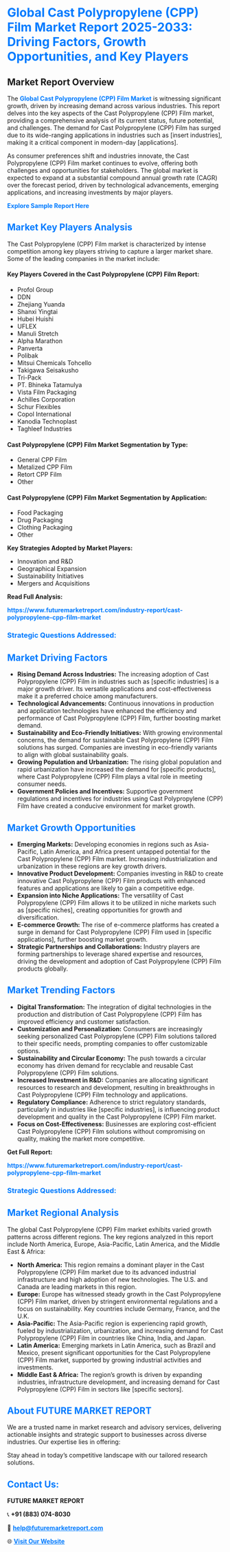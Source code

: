 <h1 style="color: #007BFF;">Global Cast Polypropylene (CPP) Film Market Report 2025-2033: Driving Factors, Growth Opportunities, and Key Players</h1>

<section id="overview">
<h2>Market Report Overview</h2>
<p>The <a href="https://www.futuremarketreport.com/industry-report/cast-polypropylene-cpp-film-market" style="color: #007BFF; text-decoration: none;"><strong>Global Cast Polypropylene (CPP) Film Market</strong></a> is witnessing significant growth, driven by increasing demand across various industries. This report delves into the key aspects of the Cast Polypropylene (CPP) Film market, providing a comprehensive analysis of its current status, future potential, and challenges. The demand for Cast Polypropylene (CPP) Film has surged due to its wide-ranging applications in industries such as [insert industries], making it a critical component in modern-day [applications].</p>
<p>As consumer preferences shift and industries innovate, the Cast Polypropylene (CPP) Film market continues to evolve, offering both challenges and opportunities for stakeholders. The global market is expected to expand at a substantial compound annual growth rate (CAGR) over the forecast period, driven by technological advancements, emerging applications, and increasing investments by major players.</p>
</section>

<section id="overview">
<p><a href="https://www.futuremarketreport.com/request-sample/reportId=88013" style="color: #007BFF; text-decoration: none;"><strong>Explore Sample Report Here</strong></a></p>
</section>

<section id="key-players">
<h2 style="color: #007BFF;">Market Key Players Analysis</h2>
<p>The Cast Polypropylene (CPP) Film market is characterized by intense competition among key players striving to capture a larger market share. Some of the leading companies in the market include:</p>
<h4>Key Players Covered in the Cast Polypropylene (CPP) Film Report:</h4>
<ul><li>Profol Group</li><li>DDN</li><li>Zhejiang Yuanda</li><li>Shanxi Yingtai</li><li>Hubei Huishi</li><li>UFLEX</li><li>Manuli Stretch</li><li>Alpha Marathon</li><li>Panverta</li><li>Polibak</li><li>Mitsui Chemicals Tohcello</li><li>Takigawa Seisakusho</li><li>Tri-Pack</li><li>PT. Bhineka Tatamulya</li><li>Vista Film Packaging</li><li>Achilles Corporation</li><li>Schur Flexibles</li><li>Copol International</li><li>Kanodia Technoplast</li><li>Taghleef Industries</li></ul>
<h4>Cast Polypropylene (CPP) Film Market Segmentation by Type:</h4>
<ul><li>General CPP Film</li><li>Metalized CPP Film</li><li>Retort CPP Film</li><li>Other</li></ul>

<h4>Cast Polypropylene (CPP) Film Market Segmentation by Application:</h4>
<ul><li>Food Packaging</li><li>Drug Packaging</li><li>Clothing Packaging</li><li>Other</li></ul>
<p><strong>Key Strategies Adopted by Market Players:</strong></p>
<ul>
<li>Innovation and R&D</li>
<li>Geographical Expansion</li>
<li>Sustainability Initiatives</li>
<li>Mergers and Acquisitions</li>
</ul>
</section>

<section>
<p><strong>Read Full Analysis: </strong></p><a href="https://www.futuremarketreport.com/industry-report/cast-polypropylene-cpp-film-market" style="color: #007BFF; text-decoration: none;"><strong>https://www.futuremarketreport.com/industry-report/cast-polypropylene-cpp-film-market</strong></a>
<h3 style="color: #007BFF;">Strategic Questions Addressed:</h3>
</section>

<section id="driving-factors">
<h2 style="color: #007BFF;">Market Driving Factors</h2>
<ul>
<li><strong>Rising Demand Across Industries:</strong> The increasing adoption of Cast Polypropylene (CPP) Film in industries such as [specific industries] is a major growth driver. Its versatile applications and cost-effectiveness make it a preferred choice among manufacturers.</li>
<li><strong>Technological Advancements:</strong> Continuous innovations in production and application technologies have enhanced the efficiency and performance of Cast Polypropylene (CPP) Film, further boosting market demand.</li>
<li><strong>Sustainability and Eco-Friendly Initiatives:</strong> With growing environmental concerns, the demand for sustainable Cast Polypropylene (CPP) Film solutions has surged. Companies are investing in eco-friendly variants to align with global sustainability goals.</li>
<li><strong>Growing Population and Urbanization:</strong> The rising global population and rapid urbanization have increased the demand for [specific products], where Cast Polypropylene (CPP) Film plays a vital role in meeting consumer needs.</li>
<li><strong>Government Policies and Incentives:</strong> Supportive government regulations and incentives for industries using Cast Polypropylene (CPP) Film have created a conducive environment for market growth.</li>
</ul>
</section>

<section id="growth-opportunities">
<h2 style="color: #007BFF;">Market Growth Opportunities</h2>
<ul>
<li><strong>Emerging Markets:</strong> Developing economies in regions such as Asia-Pacific, Latin America, and Africa present untapped potential for the Cast Polypropylene (CPP) Film market. Increasing industrialization and urbanization in these regions are key growth drivers.</li>
<li><strong>Innovative Product Development:</strong> Companies investing in R&D to create innovative Cast Polypropylene (CPP) Film products with enhanced features and applications are likely to gain a competitive edge.</li>
<li><strong>Expansion into Niche Applications:</strong> The versatility of Cast Polypropylene (CPP) Film allows it to be utilized in niche markets such as [specific niches], creating opportunities for growth and diversification.</li>
<li><strong>E-commerce Growth:</strong> The rise of e-commerce platforms has created a surge in demand for Cast Polypropylene (CPP) Film used in [specific applications], further boosting market growth.</li>
<li><strong>Strategic Partnerships and Collaborations:</strong> Industry players are forming partnerships to leverage shared expertise and resources, driving the development and adoption of Cast Polypropylene (CPP) Film products globally.</li>
</ul>
</section>

<section id="trending-factors">
<h2 style="color: #007BFF;">Market Trending Factors</h2>
<ul>
<li><strong>Digital Transformation:</strong> The integration of digital technologies in the production and distribution of Cast Polypropylene (CPP) Film has improved efficiency and customer satisfaction.</li>
<li><strong>Customization and Personalization:</strong> Consumers are increasingly seeking personalized Cast Polypropylene (CPP) Film solutions tailored to their specific needs, prompting companies to offer customizable options.</li>
<li><strong>Sustainability and Circular Economy:</strong> The push towards a circular economy has driven demand for recyclable and reusable Cast Polypropylene (CPP) Film solutions.</li>
<li><strong>Increased Investment in R&D:</strong> Companies are allocating significant resources to research and development, resulting in breakthroughs in Cast Polypropylene (CPP) Film technology and applications.</li>
<li><strong>Regulatory Compliance:</strong> Adherence to strict regulatory standards, particularly in industries like [specific industries], is influencing product development and quality in the Cast Polypropylene (CPP) Film market.</li>
<li><strong>Focus on Cost-Effectiveness:</strong> Businesses are exploring cost-efficient Cast Polypropylene (CPP) Film solutions without compromising on quality, making the market more competitive.</li>
</ul>
</section>

<section>
<p><strong>Get Full Report: </strong></p><a href="https://www.futuremarketreport.com/industry-report/cast-polypropylene-cpp-film-market" style="color: #007BFF; text-decoration: none;"><strong>https://www.futuremarketreport.com/industry-report/cast-polypropylene-cpp-film-market</strong></a>
<h3 style="color: #007BFF;">Strategic Questions Addressed:</h3>
</section>


<section id="regional-analysis">
<h2 style="color: #007BFF;">Market Regional Analysis</h2>
<p>The global Cast Polypropylene (CPP) Film market exhibits varied growth patterns across different regions. The key regions analyzed in this report include North America, Europe, Asia-Pacific, Latin America, and the Middle East & Africa:</p>
<ul>
<li><strong>North America:</strong> This region remains a dominant player in the Cast Polypropylene (CPP) Film market due to its advanced industrial infrastructure and high adoption of new technologies. The U.S. and Canada are leading markets in this region.</li>
<li><strong>Europe:</strong> Europe has witnessed steady growth in the Cast Polypropylene (CPP) Film market, driven by stringent environmental regulations and a focus on sustainability. Key countries include Germany, France, and the U.K.</li>
<li><strong>Asia-Pacific:</strong> The Asia-Pacific region is experiencing rapid growth, fueled by industrialization, urbanization, and increasing demand for Cast Polypropylene (CPP) Film in countries like China, India, and Japan.</li>
<li><strong>Latin America:</strong> Emerging markets in Latin America, such as Brazil and Mexico, present significant opportunities for the Cast Polypropylene (CPP) Film market, supported by growing industrial activities and investments.</li>
<li><strong>Middle East & Africa:</strong> The region’s growth is driven by expanding industries, infrastructure development, and increasing demand for Cast Polypropylene (CPP) Film in sectors like [specific sectors].</li>
</ul>
</section>

<footer>
<h2 style="color: #007BFF;">About FUTURE MARKET REPORT</h2>
<p>We are a trusted name in market research and advisory services, delivering actionable insights and strategic support to businesses across diverse industries. Our expertise lies in offering:</p>

<p>Stay ahead in today’s competitive landscape with our tailored research solutions.</p>

<h2 style="color: #007BFF;">Contact Us:</h2>
<p><strong>FUTURE MARKET REPORT</strong></p>
<p>📞 <strong>+91 (883) 074-8030</strong></p>
<p>📧 <strong><a href="mailto:help@futuremarketreport.com" style="color: #007BFF;">help@futuremarketreport.com</a></strong></p>
<p>🌐 <strong><a href="https://www.futuremarketreport.com/" style="color: #007BFF;">Visit Our Website</a></strong></p>
</footer>